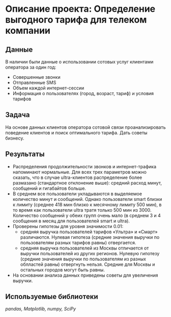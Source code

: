 # Описание проекта: Определение выгодного тарифа для телеком компании

## Данные

В наличии были данные о использовании сотовых услуг клиентами оператора за один год:
- Совершенные звонки
- Отправленные SMS
- Объем каждой интернет-сессии
- Информация о пользователях (город, возраст, тариф) и условия тарифов

## Задача

На основе данных клиентов оператора сотовой связи проанализировать поведение клиентов и поиск оптимального тарифа. Дать советы бизнесу.

## Результаты

- Распределения продолжительности звонков и интернет-трафика напоминают нормальные. Для всех трех параметров можно сказать, что в случае ultra-клиентов распределение более размазано (стандартное отклонение выше): средний расход минут, сообщений и гигабайтов больше.
- В среднем все пользователи укладываются в выделяемое количество минут и сообщений. Однако пользователи smart близки к лимиту (среднее 418 мин близко к месячному лимиту 500 мин), в то время как пользователи ultra тратя только 500 мин из 3000. Количество сообщений у обеих групп очень мало (в среднем 3 и 4 сообщения в месяц для пользователей smart и ultra).
- Проверены гипотезы для уровня значимости 0.01:
	- средняя выручка пользователей тарифов «Ультра» и «Смарт» различаются. Нулевая гипотеза (средние значения выручки по пользователям разных тарифов равны) отвергается.
	- средняя выручка пользователей из Москвы отличается от выручки пользователей из других регионов. Нулевую гипотезу (средние значения выручки по пользователям из разных облластей равны) отвергнуть нельзя. Средние для Москвы и остальных городов могут быть равны.
- На основании анализа данных приведены советы для увеличения выручки.

## Используемые библиотеки

*pandas, Matplotlib, numpy, SciPy*